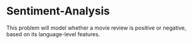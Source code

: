 # Sentiment-Analysis
This problem will model whether a movie review is positive or negative, based on its language-level features. 
